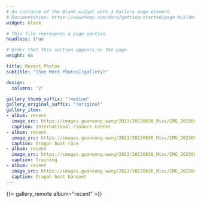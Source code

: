 ```yaml
---
# An instance of the Blank widget with a Gallery page element.
# Documentation: https://wowchemy.com/docs/getting-started/page-builder/
widget: blank

# This file represents a page section.
headless: true

# Order that this section appears on the page.
weight: 66

title: Recent Photos
subtitle: "[See More Photos](gallery)"

design:
  columns: '2'

gallery_thumb_suffix: "!medium"
gallery_original_suffix: "!original"
gallery_item:
- album: recent
  image_src: https://images.guansong.wang/2023/20230630_Misc/IMG_20230622_112725.jpg
  caption: International Finance Center
- album: recent
  image_src: https://images.guansong.wang/2023/20230630_Misc/IMG_20230622_110048.jpg
  caption: Dragon boat race
- album: recent
  image_src: https://images.guansong.wang/2023/20230630_Misc/IMG_20230622_104450.jpg
  caption: Training
- album: recent
  image_src: https://images.guansong.wang/2023/20230630_Misc/IMG_20230622_195808.jpg
  caption: Dragon boat banquet
---
```


{{< gallery_remote album="recent" >}}
